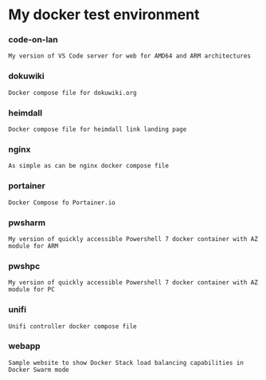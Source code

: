 # My docker test environment
### code-on-lan
    My version of VS Code server for web for AMD64 and ARM architectures
### dokuwiki
    Docker compose file for dokuwiki.org
### heimdall
    Docker compose file for heimdall link landing page
### nginx
    As simple as can be nginx docker compose file
### portainer
    Docker Compose fo Portainer.io
### pwsharm
    My version of quickly accessible Powershell 7 docker container with AZ module for ARM
### pwshpc
    My version of quickly accessible Powershell 7 docker container with AZ module for PC
### unifi
    Unifi controller docker compose file
### webapp
    Sample website to show Docker Stack load balancing capabilities in Docker Swarm mode